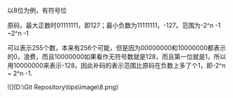 以8位为例，有符号位

原码，最大正数时01111111，即127；最小负数为11111111，-127。范围为-2^n -1 ~2^n -1

可以表示255个数，本来有256个可能，但是因为00000000和10000000都表示的0，浪费，而且10000000如果看作无符号数就是128，而且第一位就是1，所以用10000000来表示-128，因此补码的表示范围比原码在负数上多了个1，即-2^n ~ 2^n -1.

![](D:\Git Repository\tips\image\8.png)